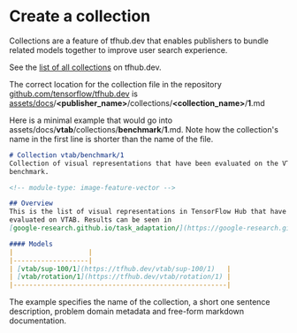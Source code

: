 <!--* freshness: { owner: 'maringeo' reviewed: '2021-04-12' review_interval: '6 months' } *-->

# Create a collection

Collections are a feature of tfhub.dev that enables publishers to bundle related
models together to improve user search experience.

See the [list of all collections](https://tfhub.dev/s?subtype=model-family) on
tfhub.dev.

The correct location for the collection file in the repository
[github.com/tensorflow/tfhub.dev](https://github.com/tensorflow/tfhub.dev) is
[assets/docs](https://github.com/tensorflow/tfhub.dev/tree/master/assets/docs)/<b>&lt;publisher_name&gt;</b>/collections/<b>&lt;collection_name&gt;</b>/<b>1</b>.md

Here is a minimal example that would go into
assets/docs/<b>vtab</b>/collections/<b>benchmark</b>/<b>1</b>.md.
Note how the collection's name in the first line is shorter than the name
of the file.


```markdown
# Collection vtab/benchmark/1
Collection of visual representations that have been evaluated on the VTAB
benchmark.

<!-- module-type: image-feature-vector -->

## Overview
This is the list of visual representations in TensorFlow Hub that have been
evaluated on VTAB. Results can be seen in
[google-research.github.io/task_adaptation/](https://google-research.github.io/task_adaptation/)

#### Models
|                   |
|-------------------|
| [vtab/sup-100/1](https://tfhub.dev/vtab/sup-100/1)   |
| [vtab/rotation/1](https://tfhub.dev/vtab/rotation/1) |
|------------------------------------------------------|
```

The example specifies the name of the collection, a short one sentence
description, problem domain metadata and free-form markdown documentation.
